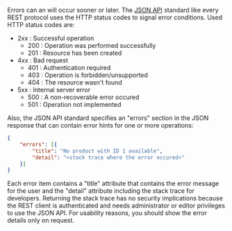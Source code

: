 Errors can an will occur sooner or later. The [JSON API](https://jsonapi.org/) standard like every REST protocol uses the HTTP status codes to signal error conditions. Used HTTP status codes are:

* 2xx : Successful operation
    * 200 : Operation was performed successfully
    * 201 : Resource has been created
* 4xx : Bad request
    * 401 : Authentication required
    * 403 : Operation is forbidden/unsupported
    * 404 : The resource wasn't found
* 5xx : Internal server error
    * 500 : A non-recoverable error occured
    * 501 : Operation not implemented

Also, the JSON API standard specifies an "errors" section in the JSON response that can contain error hints for one or more operations:

```json
{
    "errors": [{
		"title": "No product with ID 1 available",
		"detail": "<stack trace where the error occured>"
    }]
}
```

Each error item contains a "title" attribute that contains the error message for the user and the "detail" attribute including the stack trace for developers. Returning the stack trace has no security implications because the REST client is authenticated and needs administrator or editor privileges to use the JSON API. For usability reasons, you should show the error details only on request.
